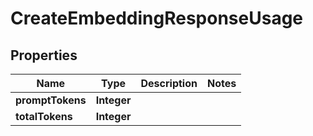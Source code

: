 

# CreateEmbeddingResponseUsage

## Properties

Name | Type | Description | Notes
------------ | ------------- | ------------- | -------------
**promptTokens** | **Integer** |  | 
**totalTokens** | **Integer** |  | 




